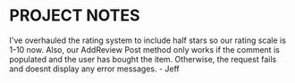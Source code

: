 <h1>PROJECT NOTES</h1>

I've overhauled the rating system to include half stars so our rating scale is 1-10 now. Also, our AddReview Post method only works if the comment is populated and the user has bought the item. Otherwise, the request fails and doesnt display any error messages. - Jeff
